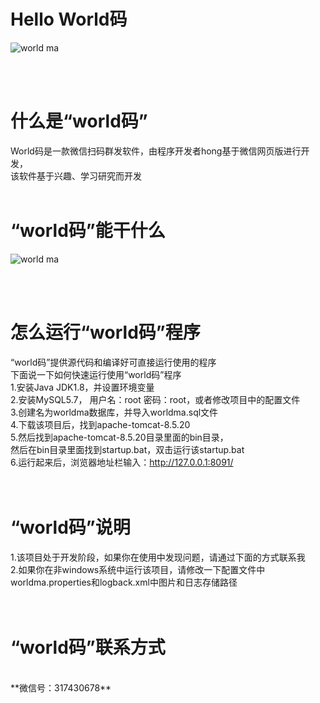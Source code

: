 # Hello World码

![world ma](https://github.com/shuicheng/worldma/raw/master/img/5.PNG)  

<br />
<br />

# 什么是“world码”
World码是一款微信扫码群发软件，由程序开发者hong基于微信网页版进行开发，<br />
该软件基于兴趣、学习研究而开发
<br />
<br />

# “world码”能干什么

![world ma](https://github.com/shuicheng/worldma/raw/master/img/6.PNG)  

<br />
<br />

# 怎么运行“world码”程序

“world码”提供源代码和编译好可直接运行使用的程序<br />
下面说一下如何快速运行使用“world码”程序<br />
1.安装Java JDK1.8，并设置环境变量<br />
2.安装MySQL5.7， 用户名：root  密码：root，或者修改项目中的配置文件<br />
3.创建名为worldma数据库，并导入worldma.sql文件<br />
4.下载该项目后，找到apache-tomcat-8.5.20<br />
5.然后找到apache-tomcat-8.5.20目录里面的bin目录，<br />
然后在bin目录里面找到startup.bat，双击运行该startup.bat<br />
6.运行起来后，浏览器地址栏输入：http://127.0.0.1:8091/<br />
<br />
<br />

# “world码”说明

1.该项目处于开发阶段，如果你在使用中发现问题，请通过下面的方式联系我<br />
2.如果你在非windows系统中运行该项目，请修改一下配置文件中<br />
worldma.properties和logback.xml中图片和日志存储路径<br />
<br />
<br />

# “world码”联系方式
<br />
**微信号：317430678**<br />
<br />
<br />


